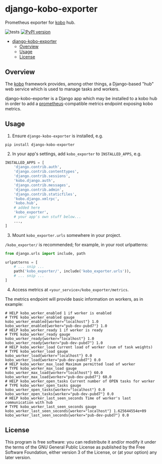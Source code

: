 # django-kobo-exporter

Prometheus exporter for [kobo](https://github.com/release-engineering/kobo) hub.

![tests](https://github.com/release-engineering/django-kobo-exporter/actions/workflows/tox-tests.yml/badge.svg)
[![PyPI version](https://badge.fury.io/py/django-kobo-exporter.svg)](https://badge.fury.io/py/django-kobo-exporter)

<!--TOC-->

- [django-kobo-exporter](#django-kobo-exporter)
  - [Overview](#overview)
  - [Usage](#usage)
  - [License](#license)

<!--TOC-->

## Overview

The [kobo](https://github.com/release-engineering/kobo) framework provides, among
other things, a Django-based "hub" web service which is used to manage tasks and
workers.

django-kobo-exporter is a Django app which may be installed to a kobo hub in
order to add a [prometheus](https://prometheus.io/)-compatible metrics endpoint
exposing kobo metrics.

## Usage

1. Ensure `django-kobo-exporter` is installed, e.g.

```
pip install django-kobo-exporter
```

2. In your app's settings, add `kobo_exporter` to `INSTALLED_APPS`, e.g.

```python
INSTALLED_APPS = [
    'django.contrib.auth',
    'django.contrib.contenttypes',
    'django.contrib.sessions',
    'kobo.django.auth',
    'django.contrib.messages',
    'django.contrib.admin',
    'django.contrib.staticfiles',
    'kobo.django.xmlrpc',
    'kobo.hub',
    # added here
    'kobo_exporter',
    # your app's own stuff below...
    ...,
]
```

3. Mount `kobo_exporter.urls` somewhere in your project.

`/kobo_exporter/` is recommended; for example, in your root urlpatterns:

```python
from django.urls import include, path

urlpatterns = [
    # ... snip ...
    path('kobo_exporter/', include('kobo_exporter.urls')),
    # ... snip ...
]
```

4. Access metrics at `<your_service>/kobo_exporter/metrics`.

The metrics endpoint will provide basic information on workers,
as in example:

```
# HELP kobo_worker_enabled 1 if worker is enabled
# TYPE kobo_worker_enabled gauge
kobo_worker_enabled{worker="localhost"} 1.0
kobo_worker_enabled{worker="pub-dev-pubd7"} 1.0
# HELP kobo_worker_ready 1 if worker is ready
# TYPE kobo_worker_ready gauge
kobo_worker_ready{worker="localhost"} 1.0
kobo_worker_ready{worker="pub-dev-pubd7"} 1.0
# HELP kobo_worker_load Current load of worker (sum of task weights)
# TYPE kobo_worker_load gauge
kobo_worker_load{worker="localhost"} 0.0
kobo_worker_load{worker="pub-dev-pubd7"} 0.0
# HELP kobo_worker_max_load Maximum permitted load of worker
# TYPE kobo_worker_max_load gauge
kobo_worker_max_load{worker="localhost"} 60.0
kobo_worker_max_load{worker="pub-dev-pubd7"} 60.0
# HELP kobo_worker_open_tasks Current number of OPEN tasks for worker
# TYPE kobo_worker_open_tasks gauge
kobo_worker_open_tasks{worker="localhost"} 0.0
kobo_worker_open_tasks{worker="pub-dev-pubd7"} 0.0
# HELP kobo_worker_last_seen_seconds Time of worker's last communication with hub
# TYPE kobo_worker_last_seen_seconds gauge
kobo_worker_last_seen_seconds{worker="localhost"} 1.625644554e+09
kobo_worker_last_seen_seconds{worker="pub-dev-pubd7"} 0.0
```


## License

This program is free software: you can redistribute it and/or modify
it under the terms of the GNU General Public License as published by
the Free Software Foundation, either version 3 of the License, or
(at your option) any later version.
